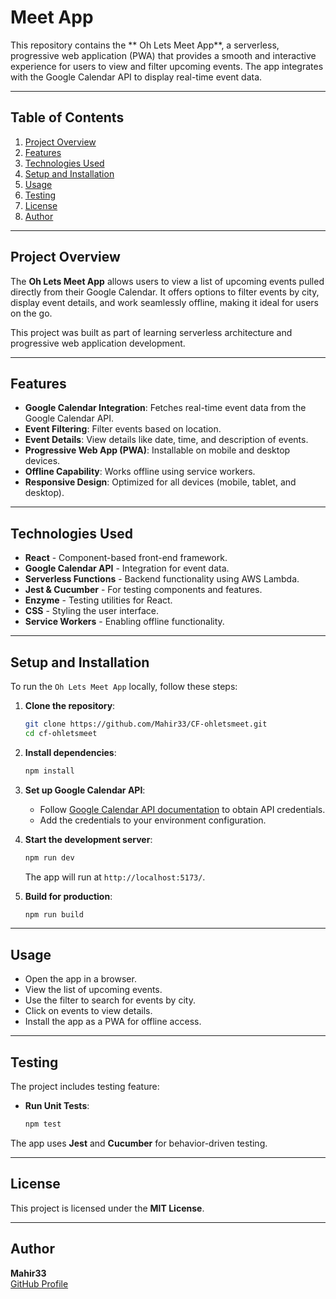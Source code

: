 # Meet App

This repository contains the ** Oh Lets Meet App**, a serverless, progressive web application (PWA) that provides a smooth and interactive experience for users to view and filter upcoming events. The app integrates with the Google Calendar API to display real-time event data.

---

## Table of Contents
1. [Project Overview](#project-overview)
2. [Features](#features)
3. [Technologies Used](#technologies-used)
4. [Setup and Installation](#setup-and-installation)
5. [Usage](#usage)
6. [Testing](#testing)
7. [License](#license)
8. [Author](#author)

---

## Project Overview
The **Oh Lets Meet App** allows users to view a list of upcoming events pulled directly from their Google Calendar. It offers options to filter events by city, display event details, and work seamlessly offline, making it ideal for users on the go.

This project was built as part of learning serverless architecture and progressive web application development.

---

## Features
- **Google Calendar Integration**: Fetches real-time event data from the Google Calendar API.
- **Event Filtering**: Filter events based on location.
- **Event Details**: View details like date, time, and description of events.
- **Progressive Web App (PWA)**: Installable on mobile and desktop devices.
- **Offline Capability**: Works offline using service workers.
- **Responsive Design**: Optimized for all devices (mobile, tablet, and desktop).

---

## Technologies Used
- **React** - Component-based front-end framework.
- **Google Calendar API** - Integration for event data.
- **Serverless Functions** - Backend functionality using AWS Lambda.
- **Jest & Cucumber** - For testing components and features.
- **Enzyme** - Testing utilities for React.
- **CSS** - Styling the user interface.
- **Service Workers** - Enabling offline functionality.

---

## Setup and Installation
To run the `Oh Lets Meet App` locally, follow these steps:

1. **Clone the repository**:
   ```bash
   git clone https://github.com/Mahir33/CF-ohletsmeet.git
   cd cf-ohletsmeet
   ```

2. **Install dependencies**:
   ```bash
   npm install
   ```

3. **Set up Google Calendar API**:
   - Follow [Google Calendar API documentation](https://developers.google.com/calendar) to obtain API credentials.
   - Add the credentials to your environment configuration.

4. **Start the development server**:
   ```bash
   npm run dev
   ```
   The app will run at `http://localhost:5173/`.

5. **Build for production**:
   ```bash
   npm run build
   ```

---

## Usage
- Open the app in a browser.
- View the list of upcoming events.
- Use the filter to search for events by city.
- Click on events to view details.
- Install the app as a PWA for offline access.

---

## Testing
The project includes testing feature:

- **Run Unit Tests**:
   ```bash
   npm test
   ```
The app uses **Jest** and **Cucumber** for behavior-driven testing.

---

## License
This project is licensed under the **MIT License**.

---

## Author
**Mahir33**  
[GitHub Profile](https://github.com/Mahir33)  

